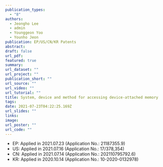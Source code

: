```yaml
---
publication_types:
  - "8"
authors:
  - Jeongho Lee
  - admin
  - Younggeon Yoo
  - Younho Jeon
publication: EP/US/CN/KR Patents
abstract: 
draft: false
url_pdf: 
featured: true
summary: 
url_dataset: ""
url_project: ""
publication_short: ""
url_source: ""
url_video: ""
url_tutorial: ""
title: System, device and method for accessing device-attached memory
tags:
date: 2021-07-23T04:22:25.169Z
url_slides: ""
links:
image:
url_poster: ""
url_code: ""
---
```

- EP: Applied in 2021.07.23 (Application No.: 21187355.9)
- US: Applied in 2021.07.16 (Application No.: 17/378,354)
- CN: Applied in 2021.07.14 (Application No.: 202110795792.6)
- KR: Applied in 2020.10.14 (Application No.: 10-2020-0132978)
